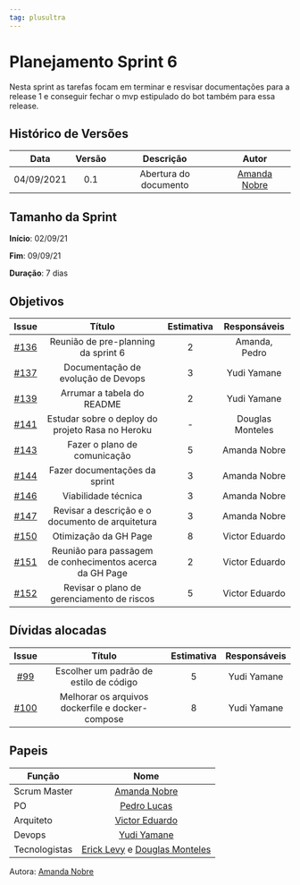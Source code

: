 ```yaml
---
tag: plusultra
---
```

# Planejamento Sprint 6
Nesta sprint as tarefas focam em terminar e resvisar documentações para a release 1 e conseguir fechar o mvp estipulado do bot também para essa release.

## Histórico de Versões

| Data       | Versão | Descrição                      | Autor             |
| :--------: | :----: | :----------:                   | :---------------: |
| 04/09/2021 |  0.1   | Abertura do documento | [Amanda Nobre](https://github.com/AmandaNbr)|

## Tamanho da Sprint

**Início**: 02/09/21

**Fim**: 09/09/21

**Duração**: 7 dias

## Objetivos

| Issue |            Título            |      Estimativa     |        Responsáveis         | 
|:-----:|:----------------------------:|:-------------------:|:---------------------------:|
| [#136](https://github.com/fga-eps-mds/2021-1-Bot/issues/136) | Reunião de pre-planning da sprint 6 | 2 | Amanda, Pedro |
| [#137](https://github.com/fga-eps-mds/2021-1-Bot/issues/137) | Documentação de evolução de Devops | 3 | Yudi  Yamane |
| [#139](https://github.com/fga-eps-mds/2021-1-Bot/issues/139) | Arrumar a tabela do README  | 2 | Yudi Yamane |
| [#141](https://github.com/fga-eps-mds/2021-1-Bot/issues/141) | Estudar sobre o deploy do projeto Rasa no Heroku | - | Douglas Monteles |
| [#143](https://github.com/fga-eps-mds/2021-1-Bot/issues/143) | Fazer o plano de comunicação | 5 | Amanda Nobre |
| [#144](https://github.com/fga-eps-mds/2021-1-Bot/issues/144) | Fazer documentações da sprint | 3 | Amanda Nobre |
| [#146](https://github.com/fga-eps-mds/2021-1-Bot/issues/146) | Viabilidade técnica | 3 | Amanda Nobre |
| [#147](https://github.com/fga-eps-mds/2021-1-Bot/issues/147) | Revisar a descrição e o documento de arquitetura | 3 | Amanda Nobre |
| [#150](https://github.com/fga-eps-mds/2021-1-Bot/issues/150) | Otimização da GH Page | 8 | Victor Eduardo |
| [#151](https://github.com/fga-eps-mds/2021-1-Bot/issues/151) | Reunião para passagem de conhecimentos acerca da GH Page | 2 | Victor Eduardo |
| [#152](https://github.com/fga-eps-mds/2021-1-Bot/issues/152) | Revisar o plano de gerenciamento de riscos | 5 | Victor Eduardo |

## Dívidas alocadas
| Issue |            Título            |      Estimativa     |        Responsáveis         | 
|:-----:|:----------------------------:|:-------------------:|:---------------------------:|
| [#99](https://github.com/fga-eps-mds/2021-1-Bot/issues/99) | Escolher um padrão de estilo de código | 5 | Yudi Yamane |
| [#100](https://github.com/fga-eps-mds/2021-1-Bot/issues/100) | Melhorar os arquivos dockerfile e docker-compose | 8 | Yudi Yamane |

## Papeis

|      Função      |            Nome            |
|------------------|:--------------------------:|
| Scrum Master | [Amanda Nobre](https://github.com/AmandaNbr) |
| PO | [Pedro Lucas](https://github.com/PedroLSF) |
| Arquiteto | [Victor Eduardo](https://github.com/victorear05) |
| Devops | [Yudi Yamane](https://github.com/yudi-azvd) |
| Tecnologistas | [Erick Levy](https://github.com/Ericklevy) e [Douglas Monteles](https://github.com/DouglasMonteles) |

Autora: [Amanda Nobre](https://github.com/AmandaNbr)

